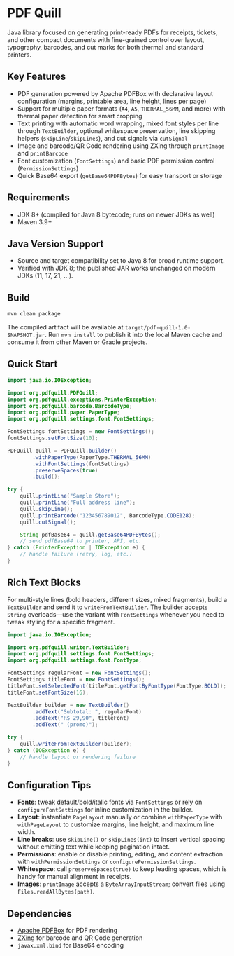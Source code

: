 # PDF Quill

Java library focused on generating print-ready PDFs for receipts, tickets, and other compact documents with fine-grained control over layout, typography, barcodes, and cut marks for both thermal and standard printers.

## Key Features
- PDF generation powered by Apache PDFBox with declarative layout configuration (margins, printable area, line height, lines per page)
- Support for multiple paper formats (`A4`, `A5`, `THERMAL_56MM`, and more) with thermal paper detection for smart cropping
- Text printing with automatic word wrapping, mixed font styles per line through `TextBuilder`, optional whitespace preservation, line skipping helpers (`skipLine`/`skipLines`), and cut signals via `cutSignal`
- Image and barcode/QR Code rendering using ZXing through `printImage` and `printBarcode`
- Font customization (`FontSettings`) and basic PDF permission control (`PermissionSettings`)
- Quick Base64 export (`getBase64PDFBytes`) for easy transport or storage

## Requirements
- JDK 8+ (compiled for Java 8 bytecode; runs on newer JDKs as well)
- Maven 3.9+

## Java Version Support
- Source and target compatibility set to Java 8 for broad runtime support.
- Verified with JDK 8; the published JAR works unchanged on modern JDKs (11, 17, 21, ...).

## Build
```bash
mvn clean package
```
The compiled artifact will be available at `target/pdf-quill-1.0-SNAPSHOT.jar`. Run `mvn install` to publish it into the local Maven cache and consume it from other Maven or Gradle projects.

## Quick Start

```java
import java.io.IOException;

import org.pdfquill.PDFQuill;
import org.pdfquill.exceptions.PrinterException;
import org.pdfquill.barcode.BarcodeType;
import org.pdfquill.paper.PaperType;
import org.pdfquill.settings.font.FontSettings;

FontSettings fontSettings = new FontSettings();
fontSettings.setFontSize(10);

PDFQuill quill = PDFQuill.builder()
        .withPaperType(PaperType.THERMAL_56MM)
        .withFontSettings(fontSettings)
        .preserveSpaces(true)
        .build();

try {
    quill.printLine("Sample Store");
    quill.printLine("Full address line");
    quill.skipLine();
    quill.printBarcode("123456789012", BarcodeType.CODE128);
    quill.cutSignal();

    String pdfBase64 = quill.getBase64PDFBytes();
    // send pdfBase64 to printer, API, etc.
} catch (PrinterException | IOException e) {
    // handle failure (retry, log, etc.)
}
```

## Rich Text Blocks

For multi-style lines (bold headers, different sizes, mixed fragments), build a `TextBuilder` and send it to `writeFromTextBuilder`. The builder accepts `String` overloads—use the variant with `FontSettings` whenever you need to tweak styling for a specific fragment.

```java
import java.io.IOException;

import org.pdfquill.writer.TextBuilder;
import org.pdfquill.settings.font.FontSettings;
import org.pdfquill.settings.font.FontType;

FontSettings regularFont = new FontSettings();
FontSettings titleFont = new FontSettings();
titleFont.setSelectedFont(titleFont.getFontByFontType(FontType.BOLD));
titleFont.setFontSize(16);

TextBuilder builder = new TextBuilder()
        .addText("Subtotal: ", regularFont)
        .addText("R$ 29,90", titleFont)
        .addText(" (promo)");

try {
    quill.writeFromTextBuilder(builder);
} catch (IOException e) {
    // handle layout or rendering failure
}
```

## Configuration Tips
- **Fonts**: tweak default/bold/italic fonts via `FontSettings` or rely on `configureFontSettings` for inline customization in the builder.
- **Layout**: instantiate `PageLayout` manually or combine `withPaperType` with `withPageLayout` to customize margins, line height, and maximum line width.
- **Line breaks**: use `skipLine()` or `skipLines(int)` to insert vertical spacing without emitting text while keeping pagination intact.
- **Permissions**: enable or disable printing, editing, and content extraction with `withPermissionSettings` or `configurePermissionSettings`.
- **Whitespace**: call `preserveSpaces(true)` to keep leading spaces, which is handy for manual alignment in receipts.
- **Images**: `printImage` accepts a `ByteArrayInputStream`; convert files using `Files.readAllBytes(path)`.

## Dependencies
- [Apache PDFBox](https://pdfbox.apache.org/) for PDF rendering
- [ZXing](https://github.com/zxing/zxing) for barcode and QR Code generation
- `javax.xml.bind` for Base64 encoding
